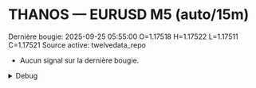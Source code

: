 # THANOS — EURUSD M5 (auto/15m)
Dernière bougie: 2025-09-25 05:55:00  O=1.17518  H=1.17522  L=1.17511  C=1.17521
Source active: twelvedata_repo

- Aucun signal sur la dernière bougie.

<details><summary>Debug</summary>

- TD_API_KEY manquant.

</details>
